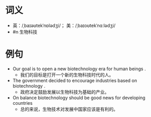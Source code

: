 # 词义
- 英：/ˌbaɪəʊtekˈnɒlədʒi/； 美：/ˌbaɪoʊtekˈnɑːlədʒi/
- #n 生物科技
# 例句
- Our goal is to open a new biotechnology era for human beings .
	- 我们的目标是打开一个新的生物科技时代的人。
- The government decided to encourage industries based on biotechnology .
	- 政府决定鼓励发展以生物科技为基础的产业。
- On balance biotechnology should be good news for developing countries
	- 总的来说，生物技术对发展中国家应该是有利的。
